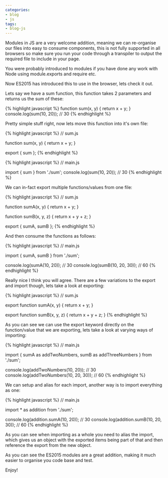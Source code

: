 ```yaml
---
categories:
- blog
- js
tags: 
- blog-js
---
```


Modules in JS are a very welcome addition, meaning we can re-organise our files into easy to consume components, this is not fully supported in all browsers so make sure you run your code through a transpiler to output the required file to include in your page.

You were probably introduced to modules if you have done any work with Node using module.exports and require etc.

Now ES2015 has introduced this to use in the browser, lets check it out.

Lets say we have a sum function, this function takes 2 parameters and returns us the sum of these:

{% highlight javascript %}
function sum(x, y) {
  return x + y;
}
console.log(sum(10, 20)); // 30
{% endhighlight %}

Pretty simple stuff right, now lets move this function into it's own file:

{% highlight javascript %}
// sum.js

function sum(x, y) {
  return x + y;
}

export { sum };
{% endhighlight %}

{% highlight javascript %}
// main.js

import { sum } from './sum';
console.log(sum(10, 20)); // 30
{% endhighlight %}

We can in-fact export multiple functions/values from one file:

{% highlight javascript %}
// sum.js

function sumA(x, y) {
  return x + y;
}

function sumB(x, y, z) {
  return x + y + z;
}

export { sumA, sumB };
{% endhighlight %}

And then consume the functions as follows:

{% highlight javascript %}
// main.js

import { sumA, sumB } from './sum';

console.log(sumA(10, 20)); // 30
console.log(sumB(10, 20, 30)); // 60
{% endhighlight %}

Really nice I think you will agree. There are a few variations to the export and import though, lets take a look at exporting:

{% highlight javascript %}
// sum.js

export function sumA(x, y) {
  return x + y;
}

export function sumB(x, y, z) {
  return x + y + z;
}
{% endhighlight %}

As you can see we can use the export keyword directly on the function/value that we are exporting, lets take a look at varying ways of importing:

{% highlight javascript %}
// main.js

import {
  sumA as addTwoNumbers,
  sumB as addThreeNumbers
} from './sum';

console.log(addTwoNumbers(10, 20)); // 30
console.log(addTwoNumbers(10, 20, 30)); // 60
{% endhighlight %}

We can setup and alias for each import, another way is to import everything as one:

{% highlight javascript %}
// main.js

import * as addition from './sum';

console.log(addition.sumA(10, 20)); // 30
console.log(addition.sumB(10, 20, 30)); // 60
{% endhighlight %}

As you can see when importing as a whole you need to alias the import, which gives us an object with the exported items being part of that and then reference the export from the new object.

As you can see the ES2015 modules are a great addition, making it much easier to organise you code base and test.

Enjoy!
